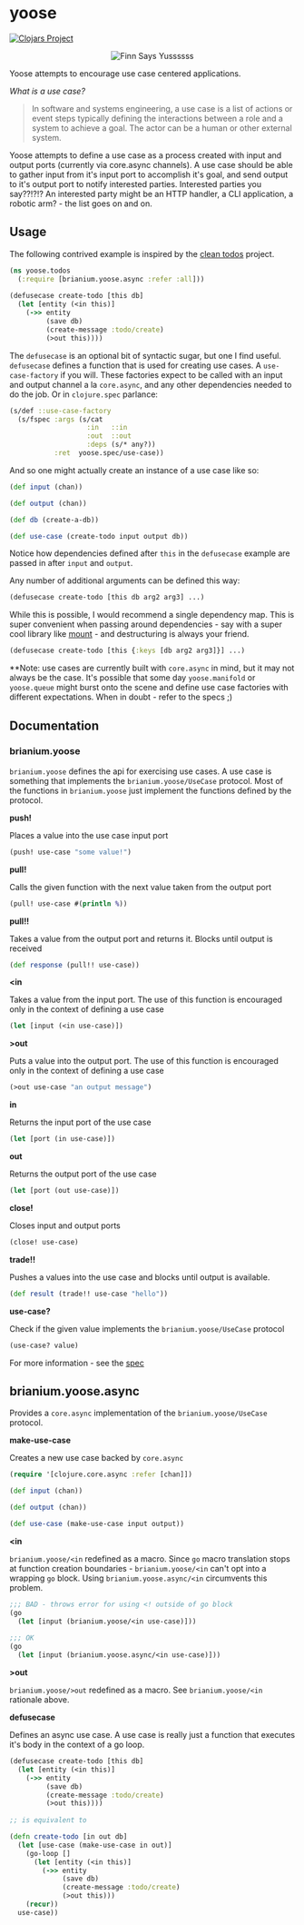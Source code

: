 # yoose

[![Clojars Project](https://img.shields.io/clojars/v/brianium/yoose.svg)](https://clojars.org/brianium/yoose)

<p align="center">
  <img src="https://raw.github.com/brianium/yoose/master/yussss.gif" alt="Finn Says Yussssss" />
</p>

Yoose attempts to encourage use case centered applications.

*What is a use case?*

> In software and systems engineering, a use case is a list of actions or event steps typically defining the interactions between a role and a system to achieve a goal. The actor can be a human or other external system.

Yoose attempts to define a use case as a process created with input and output ports (currently via core.async channels). A use case should be able to gather input from it's input port to accomplish it's goal, and send output to it's output port to notify interested parties. Interested parties you say??!?!? An interested party might be an HTTP handler, a CLI application, a robotic arm? - the list goes on and on.

## Usage

The following contrived example is inspired by the [clean todos](https://github.com/brianium/clean-todos) project.

```clojure
(ns yoose.todos
  (:require [brianium.yoose.async :refer :all]))
  
(defusecase create-todo [this db]
  (let [entity (<in this)]
    (->> entity
         (save db)
         (create-message :todo/create)
         (>out this))))
```

The `defusecase` is an optional bit of syntactic sugar, but one I find useful. `defusecase` defines a function
that is used for creating use cases. A `use-case-factory` if you will. These factories expect to be called
with an input and output channel a la `core.async`, and any other dependencies needed to do the job. Or in `clojure.spec` parlance:

```clojure
(s/def ::use-case-factory
  (s/fspec :args (s/cat
                   :in   ::in
                   :out  ::out
                   :deps (s/* any?))
           :ret  yoose.spec/use-case))
```

And so one might actually create an instance of a use case like so:

```clojure
(def input (chan))

(def output (chan))

(def db (create-a-db))

(def use-case (create-todo input output db))
```

Notice how dependencies defined after `this` in the `defusecase` example are passed in after `input` and `output`.

Any number of additional arguments can be defined this way:

```clojure
(defusecase create-todo [this db arg2 arg3] ...)
```

While this is possible, I would recommend a single dependency map. This is super convenient when passing
around dependencies - say with a super cool library like [mount](https://github.com/tolitius/mount) - and destructuring is always your friend.

```clojure
(defusecase create-todo [this {:keys [db arg2 arg3]}] ...)
```

**Note: use cases are currently built with `core.async` in mind, but it may not always be the case. It's possible
that some day `yoose.manifold` or `yoose.queue` might burst onto the scene and define use case factories with different expectations. When in doubt - refer to the specs ;)


## Documentation

### brianium.yoose

`brianium.yoose` defines the api for exercising use cases. A use case is something that implements the `brianium.yoose/UseCase`
protocol. Most of the functions in `brianium.yoose` just implement the functions defined by the protocol.


**push!**

Places a value into the use case input port

```clojure
(push! use-case "some value!")
```

**pull!**

Calls the given function with the next value taken from the output port

```clojure
(pull! use-case #(println %))
```

**pull!!**

Takes a value from the output port and returns it. Blocks until output is received

```clojure
(def response (pull!! use-case))
```

**<in**

Takes a value from the input port. The use of this function is encouraged only in the context of defining a use case

```clojure
(let [input (<in use-case)])
```

**>out**

Puts a value into the output port. The use of this function is encouraged only in the context of defining a use case

```clojure
(>out use-case "an output message")
```

**in**

Returns the input port of the use case

```clojure
(let [port (in use-case)])
```

**out**

Returns the output port of the use case

```clojure
(let [port (out use-case)])
```

**close!**

Closes input and output ports

```clojure
(close! use-case)
```

**trade!!**

Pushes a values into the use case and blocks until output is available.

```clojure
(def result (trade!! use-case "hello"))
```

**use-case?**

Check if the given value implements the `brianium.yoose/UseCase` protocol

```clojure
(use-case? value)
```

For more information - see the [spec](https://github.com/brianium/yoose/blob/master/src/brianium/yoose/spec.clj)

## brianium.yoose.async

Provides a `core.async` implementation of the `brianium.yoose/UseCase` protocol.

**make-use-case**

Creates a new use case backed by `core.async`

```clojure
(require '[clojure.core.async :refer [chan]])

(def input (chan))

(def output (chan))

(def use-case (make-use-case input output))
```

**<in**

`brianium.yoose/<in` redefined as a macro. Since `go` macro translation stops at function creation boundaries - `brianium.yoose/<in` can't opt into a wrapping `go` block. Using `brianium.yoose.async/<in` circumvents this problem.

```clojure
;;; BAD - throws error for using <! outside of go block
(go
  (let [input (brianium.yoose/<in use-case)]))
  
;;; OK
(go
  (let [input (brianium.yoose.async/<in use-case)]))
```

**>out**

`brianium.yoose/>out` redefined as a macro. See `brianium.yoose/<in` rationale above.


**defusecase**

Defines an async use case. A use case is really just a function
that executes it's body in the context of a go loop.

```clojure
(defusecase create-todo [this db]
  (let [entity (<in this)]
    (->> entity
         (save db)
         (create-message :todo/create)
         (>out this))))
		 
;; is equivalent to

(defn create-todo [in out db]
  (let [use-case (make-use-case in out)]
    (go-loop []
      (let [entity (<in this)]
        (->> entity
             (save db)
             (create-message :todo/create)
             (>out this)))
    (recur))
  use-case))
```
